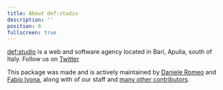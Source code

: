 ```yaml
---
title: About def:studio
description: ''
position: 6
fullscreen: true
---
```


[def:studio](https://github.com/def-studio) is a web and software agency located in Bari, Apulia, south of Italy. Follow us on [Twitter](https://twitter.com/FabioIvona)

This package was made and is actively maintained by [Daniele Romeo](mailto:danieleromeo@defstudio.it) and [Fabio Ivona](mailto:fabio.ivona@defstudio.it), along with of our staff and [many other contributors](https://github.com/def-studio/pest-plugin-laravel-expectations/graphs/contributors).
